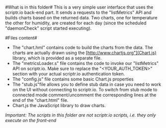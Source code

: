 #What is in this folder#
This is a very simple user interface that uses the scriptr.io back-end part. It sends a requests to the "listMetrics" API
and builds charts based on the returned data. Two charts, one for temperature the other for humidity, are created for
each day (since the scheduled "daemonCheck" script started executing). 

#Files content#

- The "chart.hml" contains code to build the charts from the data. The charts are actually drawn using the [http://www.chartjs.org"](Chart.js) library, which is provided as a separate file.</li>
- The "metricsLoader.s" file contains the code to invoke our "listMetrics" API on scriptr.io. Make sure to replace the "<YOUR_AUTH_TOKEN>" section with your actual scriptr.io authentication token.</li>
- The "config.js" file contains some basic Chart.js properties</li>
- The "stub.js"file allows you to define stub data in case you need to work on the UI without connecting to scriptr.io. 
To switch from stub mode to connected mode comment/uncomment the corresponding lines at the end of the "chart.html" file.
- Chart.js the JavaScript library to draw charts.

*Important: The scripts in this folder are not scriptr.io scripts, i.e. they only execute on the front-end*
